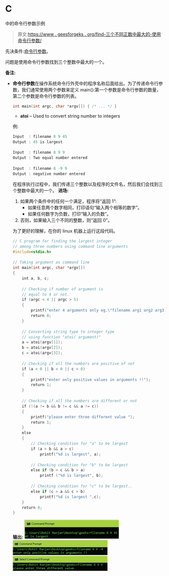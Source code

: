 # C

中的命令行参数示例

> 原文:[https://www . geesforgeks . org/find-三个不同正数中最大的-使用命令行参数/](https://www.geeksforgeeks.org/find-largest-among-three-different-positive-numbers-using-command-line-argument/)

先决条件:[命令行参数](https://www.geeksforgeeks.org/command-line-arguments-in-c-cpp/)。

问题是使用命令行参数找到三个整数中最大的一个。

**备注:**

*   **命令行参数**在操作系统命令行外壳中的程序名称后面给出。为了传递命令行参数，我们通常使用两个参数来定义 main():第一个参数是命令行参数的数量，第二个参数是命令行参数的列表。

    ```cpp
    int main(int argc, char *argv[]) { /* ... */ }
    ```

    *   **atoi** – Used to convert string number to integers

    例:

    ```cpp
    Input  : filename 8 9 45
    Output : 45 is largest

    Input  : filename 8 9 9
    Output : Two equal number entered

    Input  : filename 8 -9 9
    Output : negative number entered

    ```

    在程序执行过程中，我们传递三个整数以及程序的文件名，然后我们会找到三个整数中最大的一个。
    **进场:**

    1.  如果两个条件中的任何一个满足，程序将“返回 1”:
        *   如果任意两个数字相同，打印语句“输入两个相等的数字”。
        *   如果任何数字为负数，打印“输入的负数”。
    2.  否则，如果输入三个不同的整数，则“返回 0”。

    为了更好的理解，在你的 linux 机器上运行这段代码。

    ```cpp
    // C program for finding the largest integer
    // among three numbers using command line arguments
    #include<stdio.h>

    // Taking argument as command line
    int main(int argc, char *argv[]) 
    {
        int a, b, c;

        // Checking if number of argument is
        // equal to 4 or not.
        if (argc < 4 || argc > 5) 
        {
            printf("enter 4 arguments only eg.\"filename arg1 arg2 arg3!!\"");
            return 0;
        }

        // Converting string type to integer type
        // using function "atoi( argument)" 
        a = atoi(argv[1]); 
        b = atoi(argv[2]);
        c = atoi(argv[3]);

        // Checking if all the numbers are positive of not
        if (a < 0 || b < 0 || c < 0) 
        {
            printf("enter only positive values in arguments !!");
            return 1;
        }

        // Checking if all the numbers are different or not
        if (!(a != b && b != c && a != c)) 
        {
            printf("please enter three different value ");
            return 1;
        }
        else
        {
            // Checking condition for "a" to be largest
            if (a > b && a > c)             
                printf("%d is largest", a);

            // Checking condition for "b" to be largest    
            else if (b > c && b > a) 
                printf ("%d is largest", b);

            // Checking condition for "c" to be largest..
            else if (c > a && c > b) 
                printf("%d is largest ",c);
        }
        return 0;
    }
    ```

    **输出:**
    ![](img/d241bed1679e2020ea5ca1c508a1149c.png)
    ![](img/1b71dfda18a45ce4d0aa219eee1fdf75.png)
    ![](img/00c62892fccfa9f7ae9e9fae0ef5b108.png)